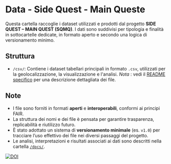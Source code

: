 # Data - Side Quest - Main Queste

Questa cartella raccoglie i dataset utilizzati e prodotti dal progetto **SIDE QUEST – MAIN QUEST (SQMQ)**. I dati sono suddivisi per tipologia e finalità in sottocartelle dedicate, in formato aperto e secondo una logica di versionamento minimo.

## Struttura

- `/csv/`: 
  Contiene i dataset tabellari principali in formato `.csv`, utilizzati per la geolocalizzazione, la visualizzazione e l'analisi. 
_Nota_ : vedi il [README specifico](..data/CSV/README.md) per una descrizione dettagliata dei file.

## Note

- I file sono forniti in formati **aperti** e **interoperabili**, conformi ai principi FAIR.
- La struttura dei nomi e dei file è pensata per garantire trasparenza, replicabilità e riutilizzo futuro.
- È stato adottato un sistema di **versionamento minimale** (es. `v1.0`) per tracciare l’uso effettivo dei file nei diversi passaggi del progetto.
- Le analisi, interpretazioni e risultati associati ai dati sono descritti nella cartella [`/docs/`](../docs/).

[![DOI](https://zenodo.org/badge/DOI/10.5281/zenodo.15918009.svg)](https://doi.org/10.5281/zenodo.15918009)



